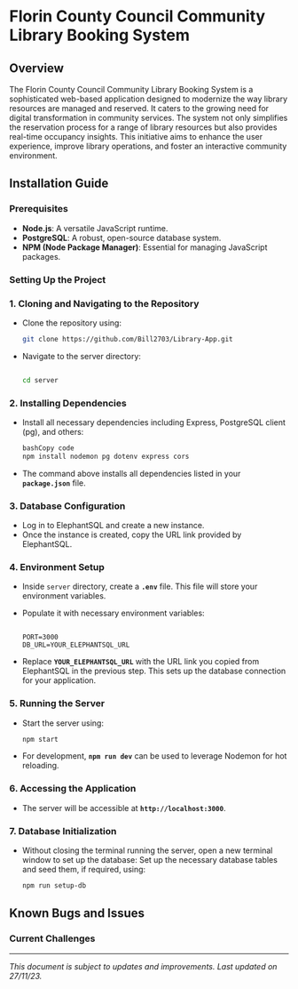 # **Florin County Council Community Library Booking System**

## **Overview**

The Florin County Council Community Library Booking System is a sophisticated web-based application designed to modernize the way library resources are managed and reserved. It caters to the growing need for digital transformation in community services. The system not only simplifies the reservation process for a range of library resources but also provides real-time occupancy insights. This initiative aims to enhance the user experience, improve library operations, and foster an interactive community environment.

## **Installation Guide**

### **Prerequisites**

- **Node.js**: A versatile JavaScript runtime.
- **PostgreSQL**: A robust, open-source database system.
- **NPM (Node Package Manager)**: Essential for managing JavaScript packages.

### **Setting Up the Project**

### 1. Cloning and Navigating to the Repository

- Clone the repository using:
  ```bash
  git clone https://github.com/Bill2703/Library-App.git

  ```
- Navigate to the server directory:

  ```bash

  cd server

  ```

### 2. Installing Dependencies

- Install all necessary dependencies including Express, PostgreSQL client (pg), and others:

    ```bash
    bashCopy code
    npm install nodemon pg dotenv express cors

    ```

- The command above installs all dependencies listed in your **`package.json`** file.

### 3. Database Configuration

- Log in to ElephantSQL and create a new instance.
- Once the instance is created, copy the URL link provided by ElephantSQL.

### 4. Environment Setup

- Inside `server` directory, create a **`.env`** file. This file will store your environment variables.
- Populate it with necessary environment variables:

  ```

  PORT=3000
  DB_URL=YOUR_ELEPHANTSQL_URL

  ```

- Replace **`YOUR_ELEPHANTSQL_URL`** with the URL link you copied from ElephantSQL in the previous step. This sets up the database connection for your application.

### 5. Running the Server

- Start the server using:

  ```bash
  npm start

  ```

- For development, **`npm run dev`** can be used to leverage Nodemon for hot reloading.

### 6. Accessing the Application

- The server will be accessible at **`http://localhost:3000`**.

### 7. Database Initialization

- Without closing the terminal running the server, open a new terminal window to set up the database: Set up the necessary database tables and seed them, if required, using:

  ```bash
  npm run setup-db

  ```

## **Known Bugs and Issues**

### **Current Challenges**

---

_This document is subject to updates and improvements. Last updated on 27/11/23._
